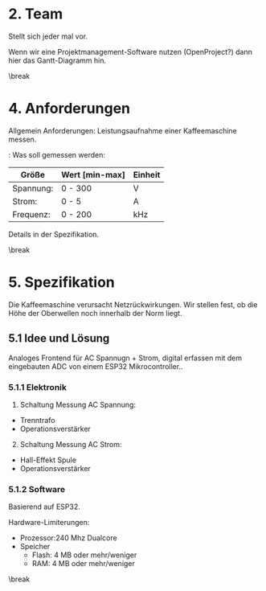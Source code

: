 # 2. Team

Stellt sich jeder mal vor. 

Wenn wir eine Projektmanagement-Software nutzen (OpenProject?) dann hier das Gantt-Diagramm hin.  

\break

# 4. Anforderungen

Allgemein Anforderungen: Leistungsaufnahme einer Kaffeemaschine messen.

: Was soll gemessen werden:

 | Größe | Wert [min-max] | Einheit |
 |----------------|-------------------|----------------|
 |Spannung: | 0 - 300 | V|
 |Strom: | 0 - 5 | A|
 |Frequenz: | 0 - 200 | kHz|
 Details in der Spezifikation.

\break

# 5. Spezifikation

Die Kaffeemaschine verursacht Netzrückwirkungen. Wir stellen fest, ob die Höhe der Oberwellen noch innerhalb der Norm liegt. 

## 5.1 Idee und Lösung

Analoges Frontend für AC Spannugn + Strom, digital erfassen mit dem eingebauten ADC von einem ESP32 Mikrocontroller..

### 5.1.1 Elektronik

  1) Schaltung Messung AC Spannung:

  - Trenntrafo
  - Operationsverstärker

  2)  Schaltung Messung AC Strom:

  - Hall-Effekt Spule
  - Operationsverstärker

### 5.1.2 Software

Basierend auf ESP32.

Hardware-Limiterungen:

- Prozessor:240 Mhz Dualcore
- Speicher
    - Flash: 4 MB oder mehr/weniger  
    - RAM: 4 MB oder mehr/weniger  


\break